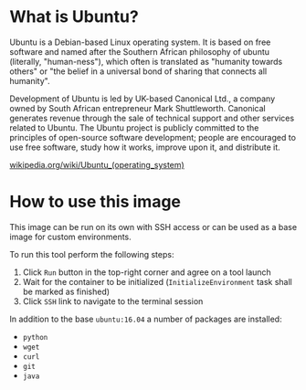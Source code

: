 # What is Ubuntu?

Ubuntu is a Debian-based Linux operating system. It is based on free software and named after the Southern African philosophy of ubuntu (literally, "human-ness"), which often is translated as "humanity towards others" or "the belief in a universal bond of sharing that connects all humanity".

Development of Ubuntu is led by UK-based Canonical Ltd., a company owned by South African entrepreneur Mark Shuttleworth. Canonical generates revenue through the sale of technical support and other services related to Ubuntu. The Ubuntu project is publicly committed to the principles of open-source software development; people are encouraged to use free software, study how it works, improve upon it, and distribute it.

[wikipedia.org/wiki/Ubuntu_(operating_system)](https://en.wikipedia.org/wiki/Ubuntu_%28operating_system%29)

# How to use this image

This image can be run on its own with SSH access or can be used as a base image for custom environments.

To run this tool perform the following steps:
1. Click `Run` button in the top-right corner and agree on a tool launch
2. Wait for the container to be initialized (`InitializeEnvironment` task shall be marked as finished)
3. Click `SSH` link to navigate to the terminal session

In addition to the base `ubuntu:16.04` a number of packages are installed:
* `python`
* `wget`
* `curl`
* `git`
* `java`
